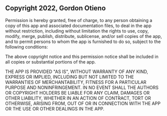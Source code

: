 
## Copyright 2022, Gordon Otieno

Permission is hereby granted, free of charge, to any person obtaining a copy of this app and associated documentation files, to deal in the app without restriction, including without limitation the rights to use, copy, modify, merge, publish, distribute, sublicense, and/or sell copies of the app, and to permit persons to whom the app is furnished to do so, subject to the following conditions:

The above copyright notice and this permission notice shall be included in all copies or substantial portions of the app.

THE APP IS PROVIDED "AS IS", WITHOUT WARRANTY OF ANY KIND, EXPRESS OR IMPLIED, INCLUDING BUT NOT LIMITED TO THE WARRANTIES OF MERCHANTABILITY, FITNESS FOR A PARTICULAR PURPOSE AND NONINFRINGEMENT. IN NO EVENT SHALL THE AUTHORS OR COPYRIGHT HOLDERS BE LIABLE FOR ANY CLAIM, DAMAGES OR OTHER LIABILITY, WHETHER IN AN ACTION OF CONTRACT, TORT OR OTHERWISE, ARISING FROM, OUT OF OR IN CONNECTION WITH THE APP OR THE USE OR OTHER DEALINGS IN THE APP.

